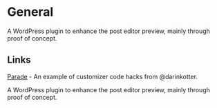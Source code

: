 # General

A WordPress plugin to enhance the post editor preview, mainly through proof of concept.

## Links

[Parade](https://github.com/parade/customizer-demo) - An example of customizer code hacks from @darinkotter.

A WordPress plugin to enhance the post editor preview, mainly through proof of concept.
